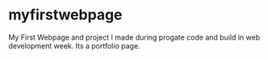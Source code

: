 # myfirstwebpage
My First Webpage and project I made during progate code and build in web development week. Its a portfolio page.
